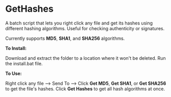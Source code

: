 # GetHashes
A batch script that lets you right click any file and get its hashes using different hashing algorithms. Useful for checking authenticity or signatures.

Currently supports <b>MD5</b>, <b>SHA1</b>, and <b>SHA256</b> algorithms.

<b>To Install:</b>

  Download and extract the folder to a location where it won't be deleted. 
  Run the install.bat file.
  
<b>To Use:</b>

  Right click any file --> Send To --> Click <b>Get MD5</b>, <b>Get SHA1</b>, or <b>Get SHA256</b> to get the file's hashes. Click <b>Get Hashes</b> to get all hash algorithms at once.
